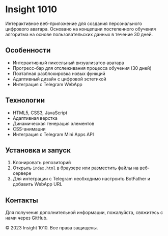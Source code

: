 # Insight 1010

Интерактивное веб-приложение для создания персонального цифрового аватара. Основано на концепции постепенного обучения алгоритма на основе пользовательских данных в течение 30 дней.

## Особенности

- Интерактивный пиксельный визуализатор аватара
- Прогресс-бар для отслеживания процесса обучения (30 дней)
- Поэтапная разблокировка новых функций
- Адаптивный дизайн с цифровой эстетикой
- Интеграция с Telegram WebApp

## Технологии

- HTML5, CSS3, JavaScript
- Адаптивная верстка
- Динамическая генерация элементов
- CSS-анимации
- Интеграция с Telegram Mini Apps API

## Установка и запуск

1. Клонировать репозиторий
2. Открыть `index.html` в браузере или разместить файлы на веб-сервере
3. Для интеграции с Telegram необходимо настроить BotFather и добавить WebApp URL

## Контакты

Для получения дополнительной информации, пожалуйста, свяжитесь с нами через GitHub.

© 2023 Insight 1010. Все права защищены. 
